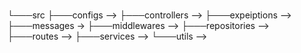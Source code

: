 #

└───src
    ├───configs                                      --> 
    ├───controllers                                 --> 
    ├───expeiptions                                 --> 
    ├───messages                                      -> 
    ├───middlewares                                      --> 
    ├───repositories                                      --> 
    ├───routes                                      --> 
    ├───services                                      --> 
    └───utils                                      --> 